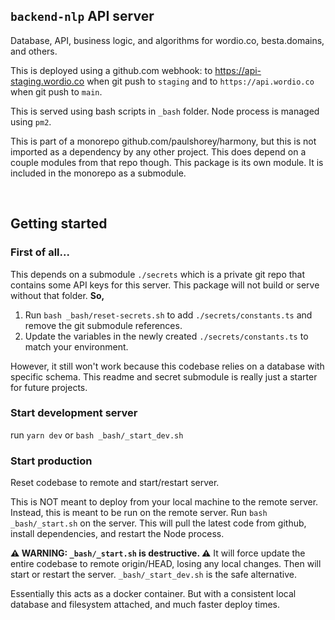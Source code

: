 ## `backend-nlp` API server

Database, API, business logic, and algorithms for wordio.co, besta.domains, and others.

This is deployed using a github.com webhook: to https://api-staging.wordio.co when git push to `staging` and to `https://api.wordio.co` when git push to `main`.

This is served using bash scripts in `_bash` folder. Node process is managed using `pm2`.

This is part of a monorepo github.com/paulshorey/harmony, but this is not imported as a dependency by any other project. This does depend on a couple modules from that repo though. This package is its own module. It is included in the monorepo as a submodule.

<br />

## Getting started

### First of all...

This depends on a submodule `./secrets` which is a private git repo that contains some API keys for this server. This package will not build or serve without that folder. **So,**

1. Run `bash _bash/reset-secrets.sh` to add `./secrets/constants.ts` and remove the git submodule references.
2. Update the variables in the newly created `./secrets/constants.ts` to match your environment.

However, it still won't work because this codebase relies on a database with specific schema. This readme and secret submodule is really just a starter for future projects.

### Start development server

run `yarn dev` or `bash _bash/_start_dev.sh`

### Start production

Reset codebase to remote and start/restart server.

This is NOT meant to deploy from your local machine to the remote server. Instead, this is meant to be run on the remote server. Run `bash _bash/_start.sh` on the server. This will pull the latest code from github, install dependencies, and restart the Node process.

**⚠️ WARNING: `_bash/_start.sh` is destructive. ⚠️** It will force update the entire codebase to remote origin/HEAD, losing any local changes. Then will start or restart the server. `_bash/_start_dev.sh` is the safe alternative.

Essentially this acts as a docker container. But with a consistent local database and filesystem attached, and much faster deploy times.
